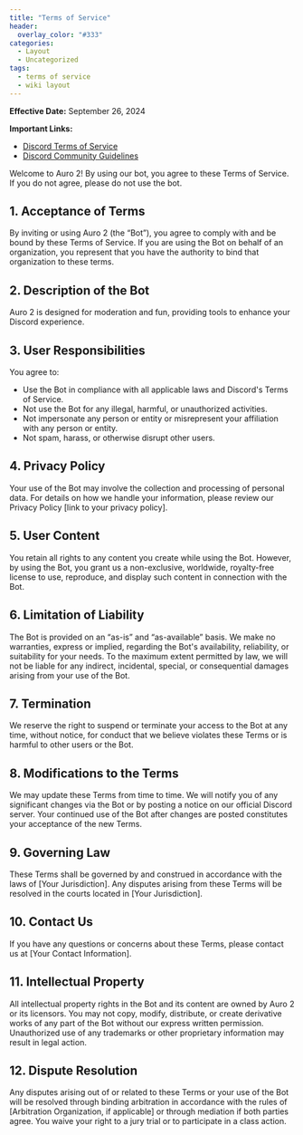 ```yaml
---
title: "Terms of Service"
header:
  overlay_color: "#333"
categories:
  - Layout
  - Uncategorized
tags:
  - terms of service
  - wiki layout
---
```



**Effective Date:** September 26, 2024

**Important Links:**
- [Discord Terms of Service](https://discord.com/terms)
- [Discord Community Guidelines](https://discord.com/guidelines)

Welcome to Auro 2! By using our bot, you agree to these Terms of Service. If you do not agree, please do not use the bot.

## 1. Acceptance of Terms
By inviting or using Auro 2 (the “Bot”), you agree to comply with and be bound by these Terms of Service. If you are using the Bot on behalf of an organization, you represent that you have the authority to bind that organization to these terms.

## 2. Description of the Bot
Auro 2 is designed for moderation and fun, providing tools to enhance your Discord experience.

## 3. User Responsibilities
You agree to:
- Use the Bot in compliance with all applicable laws and Discord's Terms of Service.
- Not use the Bot for any illegal, harmful, or unauthorized activities.
- Not impersonate any person or entity or misrepresent your affiliation with any person or entity.
- Not spam, harass, or otherwise disrupt other users.

## 4. Privacy Policy
Your use of the Bot may involve the collection and processing of personal data. For details on how we handle your information, please review our Privacy Policy [link to your privacy policy].

## 5. User Content
You retain all rights to any content you create while using the Bot. However, by using the Bot, you grant us a non-exclusive, worldwide, royalty-free license to use, reproduce, and display such content in connection with the Bot.

## 6. Limitation of Liability
The Bot is provided on an “as-is” and “as-available” basis. We make no warranties, express or implied, regarding the Bot's availability, reliability, or suitability for your needs. To the maximum extent permitted by law, we will not be liable for any indirect, incidental, special, or consequential damages arising from your use of the Bot.

## 7. Termination
We reserve the right to suspend or terminate your access to the Bot at any time, without notice, for conduct that we believe violates these Terms or is harmful to other users or the Bot.

## 8. Modifications to the Terms
We may update these Terms from time to time. We will notify you of any significant changes via the Bot or by posting a notice on our official Discord server. Your continued use of the Bot after changes are posted constitutes your acceptance of the new Terms.

## 9. Governing Law
These Terms shall be governed by and construed in accordance with the laws of [Your Jurisdiction]. Any disputes arising from these Terms will be resolved in the courts located in [Your Jurisdiction].

## 10. Contact Us
If you have any questions or concerns about these Terms, please contact us at [Your Contact Information].

## 11. Intellectual Property
All intellectual property rights in the Bot and its content are owned by Auro 2 or its licensors. You may not copy, modify, distribute, or create derivative works of any part of the Bot without our express written permission. Unauthorized use of any trademarks or other proprietary information may result in legal action.

## 12. Dispute Resolution
Any disputes arising out of or related to these Terms or your use of the Bot will be resolved through binding arbitration in accordance with the rules of [Arbitration Organization, if applicable] or through mediation if both parties agree. You waive your right to a jury trial or to participate in a class action.

